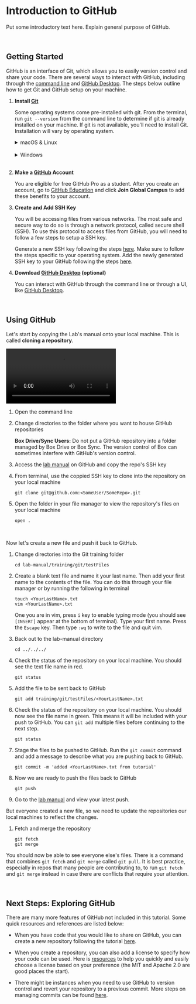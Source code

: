 # Introduction to GitHub

Put some introductory text here. Explain general purpose of GitHub.

<br>

## Getting Started

GitHub is an interface of Git, which allows you to easily version control and share your code. There are several ways to interact with GitHub, including through the [command line](../command_line/) and [GitHub Desktop](https://desktop.github.com). The steps below outline how to get Git and GitHub setup on your machine.

1. **Install [Git](https://git-scm.com)**

   Some operating systems come pre-installed with git. From the terminal, run `git --version` from the command line to determine if git is already installed on your machine. If git is not available, you'll need to install Git. Installation will vary by operating system.

      <details>
      <summary> macOS & Linux </summary>

   [Homebrew](https://brew.sh) is a very helpful package manager. You can install Homebrew by running the following command from the terminal:

   ```
   /bin/bash -c "$(curl -fsSL https://raw.githubusercontent.com/Homebrew/install/HEAD/install.sh)"
   ```

   Once Homebrew is installed, you can easily install many other [packages](https://formulae.brew.sh/formula/). Run the following command from the terminal to install Git:

   ```
   brew install git
   ```

      </details>

   <br>

   <details>
   <summary> Windows </summary>

   There are several ways to install Git for Windows. See the Git [documentation](https://git-scm.com/book/en/v2/Getting-Started-Installing-Git) for more details.

   </details>

   <br>

1. **Make a [GitHub](https://www.github.com) Account**

   You are eligible for free GitHub Pro as a student. After you create an account, go to [GitHub Education](https://education.github.com/students) and click **Join Global Campus** to add these benefits to your account.

1. **Create and Add SSH Key**

   You will be accessing files from various networks. The most safe and secure way to do so is through a network protocol, called secure shell (SSH). To use this protocol to access files from GitHub, you will need to follow a few steps to setup a SSH key.

   Generate a new SSH key following the steps [here](https://docs.github.com/en/authentication/connecting-to-github-with-ssh/generating-a-new-ssh-key-and-adding-it-to-the-ssh-agent#generating-a-new-ssh-key). Make sure to follow the steps specific to your operating system. Add the newly generated SSH key to your GitHub following the steps [here](https://docs.github.com/en/authentication/connecting-to-github-with-ssh/adding-a-new-ssh-key-to-your-github-account).

1. **Download [GitHub Desktop](https://desktop.github.com) (optional)**

   You can interact with GitHub through the command line or through a UI, like [GitHub Desktop](https://desktop.github.com).

<br>

## Using GitHub

Let's start by copying the Lab's manual onto your local machine. This is called **cloning a repository**.

![video](resources/cloning.mov)

1. Open the command line

1. Change directories to the folder where you want to house GitHub repositories

   **Box Drive/Sync Users:** Do not put a GitHub repository into a folder managed by Box Drive or Box Sync. The version control of Box can sometimes interfere with GitHub's version control.

1. Access the [lab manual](https://github.com/SteinschneiderLab/lab-manual/) on GitHub and copy the repo's SSH key

1. From terminal, use the coppied SSH key to clone into the repository on your local machine

   ```shell
   git clone git@github.com:<SomeUser/SomeRepo>.git
   ```

1. Open the folder in your file manager to view the repository's files on your local machine

   ```shell
   open .
   ```

<br>

Now let's create a new file and push it back to GitHub.

1. Change directories into the Git training folder

   ```shell
   cd lab-manual/training/git/testFiles
   ```

1. Create a blank text file and name it your last name. Then add your first name to the contents of the file. You can do this through your file manager or by running the following in terminal

   ```shell
   touch <YourLastName>.txt
   vim <YourLastName>.txt
   ```

   One you are in vim, press `i` key to enable typing mode (you should see `[INSERT]` appear at the bottom of terminal). Type your first name. Press the `Escape` key. Then type `:wq` to write to the file and quit vim.

1. Back out to the lab-manual directory

   ```shell
   cd ../../../
   ```

1. Check the status of the repository on your local machine. You should see the text file name in red.

   ```shell
   git status
   ```

1. Add the file to be sent back to GitHub

   ```shell
   git add training/git/testFiles/<YourLastName>.txt
   ```

1. Check the status of the repository on your local machine. You should now see the file name in green. This means it will be included with your push to GitHub. You can `git add` multiple files before continuing to the next step.

   ```shell
   git status
   ```

1. Stage the files to be pushed to GitHub. Run the `git commit` command and add a message to describe what you are pushing back to GitHub.

   ```shell
   git commit -m 'added <YourLastName>.txt from tutorial'
   ```

1. Now we are ready to push the files back to GitHub

   ```shell
   git push
   ```

1. Go to the [lab manual](https://github.com/SteinschneiderLab/lab-manual/) and view your latest push.

But everyone created a new file, so we need to update the repositories our local machines to reflect the changes.

1. Fetch and merge the repository

   ```shell
   git fetch
   git merge
   ```

You should now be able to see everyone else's files. There is a command that combines `git fetch` and `git merge` called `git pull`. It is best practice, especially in repos that many people are contributing to, to run `git fetch` and `git merge` instead in case there are conflicts that require your attention.

<br>

## Next Steps: Exploring GitHub

There are many more features of GitHub not included in this tutorial. Some quick resources and references are listed below:

- When you have code that you would like to share on GitHub, you can create a new repository following the tutorial [here](https://docs.github.com/en/get-started/quickstart/create-a-repo?tool=webui).

- When you create a repository, you can also add a license to specify how your code can be used. Here is [resources](https://choosealicense.com) to help you quickly and easily choose a license based on your preference (the MIT and Apache 2.0 are good places the start).

- There might be instances when you need to use GitHub to version control and revert your repository to a previous commit. More steps on managing commits can be found [here](https://www.freecodecamp.org/news/git-reverting-to-previous-commit-how-to-revert-to-last-commit/).
